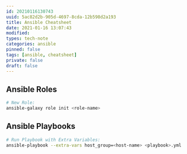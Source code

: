 ```yaml
---
id: 20210116130743
uuid: 5ac82d2b-905d-4697-8cda-12b598d2a193
title: Ansible Cheatsheet
date: 2021-01-16 13:07:43
modified: 
types: tech-note
categories: ansible
pinned: false
tags: [ansible, cheatsheet]
private: false
draft: false
---
```


## Ansible Roles

```sh
# New Role:
ansible-galaxy role init <role-name>
```

## Ansible Playbooks

```sh
# Run Playbook with Extra Variables:
ansible-playbook --extra-vars host_group=<host-name> <playbook>.yml
```
